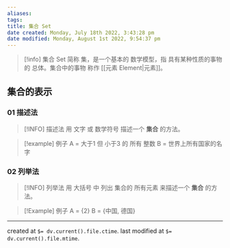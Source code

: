```yaml
---
aliases: 
tags: 
title: 集合 Set
date created: Monday, July 18th 2022, 3:43:28 pm
date modified: Monday, August 1st 2022, 9:54:37 pm
---
```

> [!info] 集合 Set
> 简称 集，是一个基本的 数学模型，指 具有某种性质的事物的 总体。集合中的事物 称作 [[元素 Element|元素]]。

## 集合的表示

### 01 描述法

>[!INFO] 描述法
>用 文字 或 数学符号 描述一个 **集合** 的方法。

>[!example] 例子
> A = 大于1 但 小于3 的 所有 整数
> B = 世界上所有国家的名字

### 02 列举法

>[!INFO] 列举法
>用 大括号 中 列出 集合的 所有元素 来描述一个 **集合** 的方法。

>[!Example] 例子
>A = {2}
>B = {中国, 德国}

---

created at `$= dv.current().file.ctime`.
last modified at `$= dv.current().file.mtime`.
